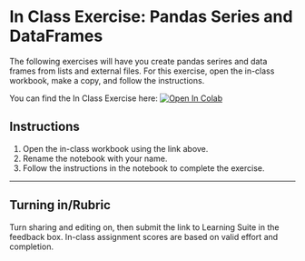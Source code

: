 # In Class Exercise: Pandas Series and DataFrames

The following exercises will have you create pandas serires and data frames from lists and external files. For this exercise, open the in-class workbook, make a copy, and follow the instructions.

You can find the In Class Exercise here:
<a href="https://colab.research.google.com/github/byu-cce270/content/blob/main/docs/unit3/03_pandas_part1/in_class_worksheet_pandas_part1.ipynb" target="_blank"><img src="https://colab.research.google.com/assets/colab-badge.svg" alt="Open In Colab"/></a>

## Instructions
1. Open the in-class workbook using the link above.
2. Rename the notebook with your name.
3. Follow the instructions in the notebook to complete the exercise.
   

---

## Turning in/Rubric
Turn sharing and editing on, then submit the link to Learning Suite in the feedback box. In-class assignment scores are based on valid effort and completion.
